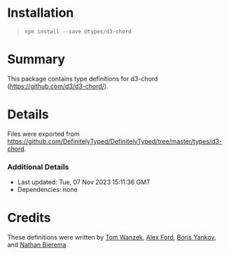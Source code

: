 # Installation
> `npm install --save @types/d3-chord`

# Summary
This package contains type definitions for d3-chord (https://github.com/d3/d3-chord/).

# Details
Files were exported from https://github.com/DefinitelyTyped/DefinitelyTyped/tree/master/types/d3-chord.

### Additional Details
 * Last updated: Tue, 07 Nov 2023 15:11:36 GMT
 * Dependencies: none

# Credits
These definitions were written by [Tom Wanzek](https://github.com/tomwanzek), [Alex Ford](https://github.com/gustavderdrache), [Boris Yankov](https://github.com/borisyankov), and [Nathan Bierema](https://github.com/Methuselah96).
